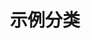 ---
title: 示例分类
description: 此分类的描述
image:

# Badge style
style:
    background: "#2a9d8f"
    color: "#fff"
---